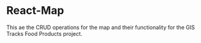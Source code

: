 # React-Map
This ae the CRUD operations for the map and their functionality for the GIS Tracks Food Products project.
